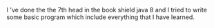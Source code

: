 I 've done the the 7th head in the book shield java 8 and I tried to write some basic program which include everything that I have learned. 
